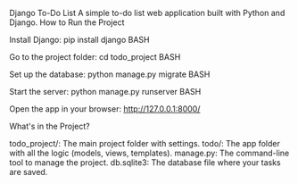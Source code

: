 Django To-Do List
A simple to-do list web application built with Python and Django.
How to Run the Project

Install Django:
pip install django
BASH

Go to the project folder:
cd todo_project
BASH

Set up the database:
python manage.py migrate
BASH

Start the server:
python manage.py runserver
BASH

Open the app in your browser:
http://127.0.0.1:8000/


What's in the Project?

todo_project/: The main project folder with settings.
todo/: The app folder with all the logic (models, views, templates).
manage.py: The command-line tool to manage the project.
db.sqlite3: The database file where your tasks are saved.


